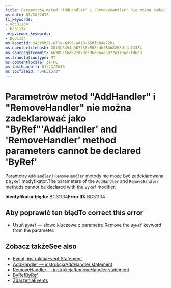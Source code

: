 ```yaml
---
title: Parametrów metod "AddHandler" i "RemoveHandler" nie można zadeklarować jako "ByRef"
ms.date: 07/20/2015
f1_keywords:
- vbc31134
- bc31134
helpviewer_keywords:
- BC31134
ms.assetid: 942f0b91-e71a-499a-ad10-a5dfcb4e72b1
ms.openlocfilehash: 2013b3454d667736c958cdbf84b8268dffa74384
ms.sourcegitcommit: 6b308cf6d627d78ee36dbbae8972a310ac7fd6c8
ms.translationtype: MT
ms.contentlocale: pl-PL
ms.lasthandoff: 01/23/2019
ms.locfileid: "54631573"
---
```

# <a name="addhandler-and-removehandler-method-parameters-cannot-be-declared-byref"></a><span data-ttu-id="4898d-102">Parametrów metod "AddHandler" i "RemoveHandler" nie można zadeklarować jako "ByRef"</span><span class="sxs-lookup"><span data-stu-id="4898d-102">'AddHandler' and 'RemoveHandler' method parameters cannot be declared 'ByRef'</span></span>
<span data-ttu-id="4898d-103">Parametry `AddHandler` i `RemoveHandler` metody nie może być zadeklarowana z `ByRef` modyfikator.</span><span class="sxs-lookup"><span data-stu-id="4898d-103">The parameters of the `AddHandler` and `RemoveHandler` methods cannot be declared with the `ByRef` modifier.</span></span>  
  
 <span data-ttu-id="4898d-104">**Identyfikator błędu:** BC31134</span><span class="sxs-lookup"><span data-stu-id="4898d-104">**Error ID:** BC31134</span></span>  
  
## <a name="to-correct-this-error"></a><span data-ttu-id="4898d-105">Aby poprawić ten błąd</span><span class="sxs-lookup"><span data-stu-id="4898d-105">To correct this error</span></span>  
  
-   <span data-ttu-id="4898d-106">Usuń `ByRef` — słowo kluczowe z parametru.</span><span class="sxs-lookup"><span data-stu-id="4898d-106">Remove the `ByRef` keyword from the parameter.</span></span>  
  
## <a name="see-also"></a><span data-ttu-id="4898d-107">Zobacz także</span><span class="sxs-lookup"><span data-stu-id="4898d-107">See also</span></span>
- [<span data-ttu-id="4898d-108">Event, instrukcja</span><span class="sxs-lookup"><span data-stu-id="4898d-108">Event Statement</span></span>](../../visual-basic/language-reference/statements/event-statement.md)
- [<span data-ttu-id="4898d-109">AddHandler — instrukcja</span><span class="sxs-lookup"><span data-stu-id="4898d-109">AddHandler statement</span></span>](~/docs/visual-basic/language-reference/statements/addhandler-statement.md)
- [<span data-ttu-id="4898d-110">RemoveHandler — instrukcja</span><span class="sxs-lookup"><span data-stu-id="4898d-110">RemoveHandler statement</span></span>](~/docs/visual-basic/language-reference/statements/removehandler-statement.md)
- [<span data-ttu-id="4898d-111">ByRef</span><span class="sxs-lookup"><span data-stu-id="4898d-111">ByRef</span></span>](../../visual-basic/language-reference/modifiers/byref.md)
- [<span data-ttu-id="4898d-112">Zdarzenia</span><span class="sxs-lookup"><span data-stu-id="4898d-112">Events</span></span>](../../visual-basic/programming-guide/language-features/events/index.md)

